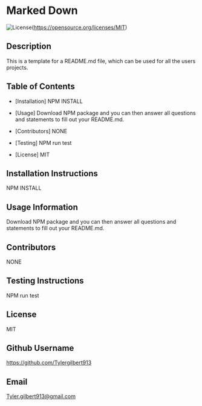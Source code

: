
# Marked Down

![License](https://img.shields.io/badge/License-MIT-red)(https://opensource.org/licenses/MIT)

## Description 

This is a template for a README.md file, which can be used for all the users projects.

## Table of Contents

* [Installation] NPM INSTALL

* [Usage] Download NPM package and you can then answer all questions and statements to fill out your README.md.

* [Contributors] NONE

* [Testing] NPM run test

* [License] MIT

## Installation Instructions

NPM INSTALL

## Usage Information 

Download NPM package and you can then answer all questions and statements to fill out your README.md.

## Contributors 

NONE

## Testing Instructions 

NPM run test

## License

MIT

## Github Username

https://github.com/Tylergilbert913

## Email

Tyler.gilbert913@gmail.com
